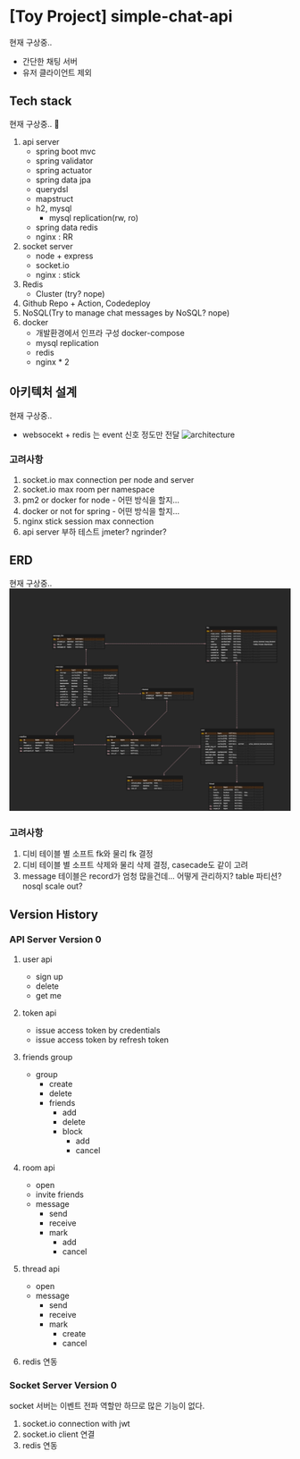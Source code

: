 # [Toy Project] simple-chat-api 
현재 구상중..

- 간단한 채팅 서버
- 유저 클라이언트 제외 

## Tech stack 
현재 구상중.. 🤔
 
1. api server 
    - spring boot mvc 
    - spring validator 
    - spring actuator
    - spring data jpa
    - querydsl
    - mapstruct
    - h2, mysql
        - mysql replication(rw, ro) 
    - spring data redis
    - nginx : RR
2. socket server
    - node + express
    - socket.io
    - nginx : stick
3. Redis
    - Cluster (try? nope) 
4. Github Repo + Action, Codedeploy
5. NoSQL(Try to manage chat messages by NoSQL? nope) 
6. docker    
    - 개발환경에서 인프라 구성 docker-compose
    - mysql replication
    - redis
    - nginx * 2

## 아키텍처 설계
현재 구상중..
- websocekt + redis 는 event 신호 정도만 전달 
![architecture](docs/arch-smp-chat.png) 

### 고려사항
1. socket.io max connection per node and server
2. socket.io max room per namespace
3. pm2 or docker for node - 어떤 방식을 할지... 
4. docker or not for spring - 어떤 방식을 할지...
5. nginx stick session max connection   
6. api server 부하 테스트 jmeter? ngrinder? 

## ERD
현재 구상중..
![erd](docs/erd-smp-cht.png)

### 고려사항
1. 디비 테이블 별 소프트 fk와 물리 fk 결정
2. 디비 테이블 별 소프트 삭제와 물리 삭제 결정, casecade도 같이 고려
3. message 테이블은 record가 엄청 많을건데... 어떻게 관리하지? table 파티션? nosql scale out? 

## Version History

### API Server Version 0
    
1. user api
    - sign up
    - delete 
    - get me 
     
2. token api
    - issue access token by credentials
    - issue access token by refresh token
3. friends group
    - group
        - create
        - delete
        - friends
            - add
            - delete
            - block
                - add
                - cancel
4. room api
    - open
    - invite friends
    - message
        - send
        - receive
        - mark
            - add
            - cancel
5. thread api
    - open
    - message
        - send
        - receive
        - mark
            - create
            - cancel

6. redis 연동


### Socket Server Version 0
socket 서버는 이벤트 전파 역할만 하므로 많은 기능이 없다.

1. socket.io connection with jwt 
2. socket.io client 연결
2. redis 연동